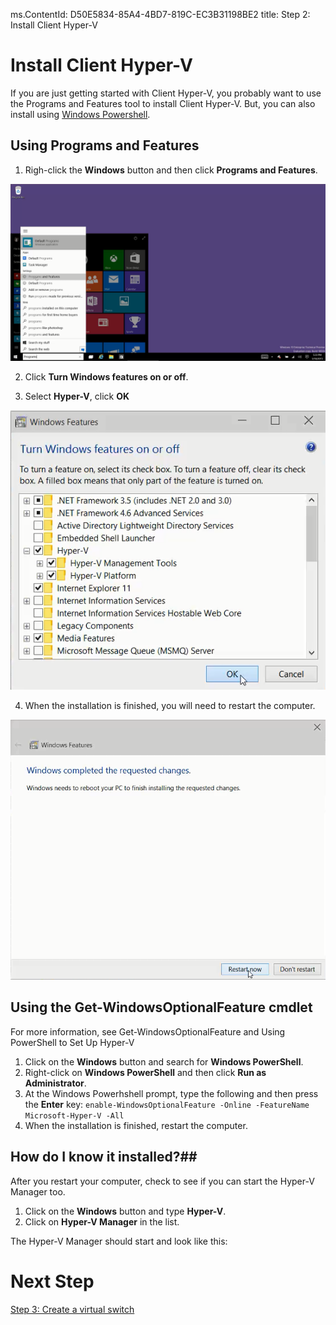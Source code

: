 ms.ContentId: D50E5834-85A4-4BD7-819C-EC3B31198BE2
title: Step 2: Install Client Hyper-V

# Install Client Hyper-V #

If you are just getting started with Client Hyper-V, you probably want to use the Programs and Features tool to install Client Hyper-V. But, you can also install using [Windows Powershell](step3#UsingtheGet-WindowsOptionalFeaturecmdlet).


## Using Programs and Features ##
1. Righ-click the **Windows** button and then click **Programs and Features**.

![](media\programs_and_features.png)

2. Click **Turn Windows features on or off**.

3. Select **Hyper-V**, click **OK**

![](media\hyper-v_feature_selected.png)

4. When the installation is finished, you will need  to restart the computer.

![](media\restart.png)

## Using the Get-WindowsOptionalFeature cmdlet ##
For more information, see Get-WindowsOptionalFeature and Using PowerShell to Set Up Hyper-V

1. Click on the **Windows** button and search for **Windows PowerShell**. 
2. Right-click on **Windows PowerShell** and then click **Run as Administrator**.
3. At the Windows Powerhshell prompt, type the following and then press the **Enter** key: 
```enable-WindowsOptionalFeature -Online -FeatureName Microsoft-Hyper-V -All``` 
4. When the installation is finished, restart the computer. 

## How do I know it installed?##
After you restart your computer, check to see if you can start the Hyper-V Manager too.

1. Click on the **Windows** button and type **Hyper-V**.
2. Click on **Hyper-V Manager** in the list.

The Hyper-V Manager should start and look like this:
<!-- need screenshot -->

# Next Step #
[Step 3: Create a virtual switch](step3.md)